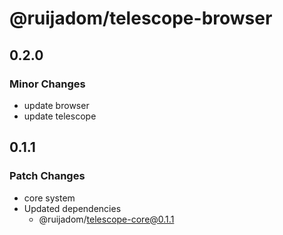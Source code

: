 # @ruijadom/telescope-browser

## 0.2.0

### Minor Changes

- update browser
- update telescope

## 0.1.1

### Patch Changes

- core system
- Updated dependencies
  - @ruijadom/telescope-core@0.1.1
